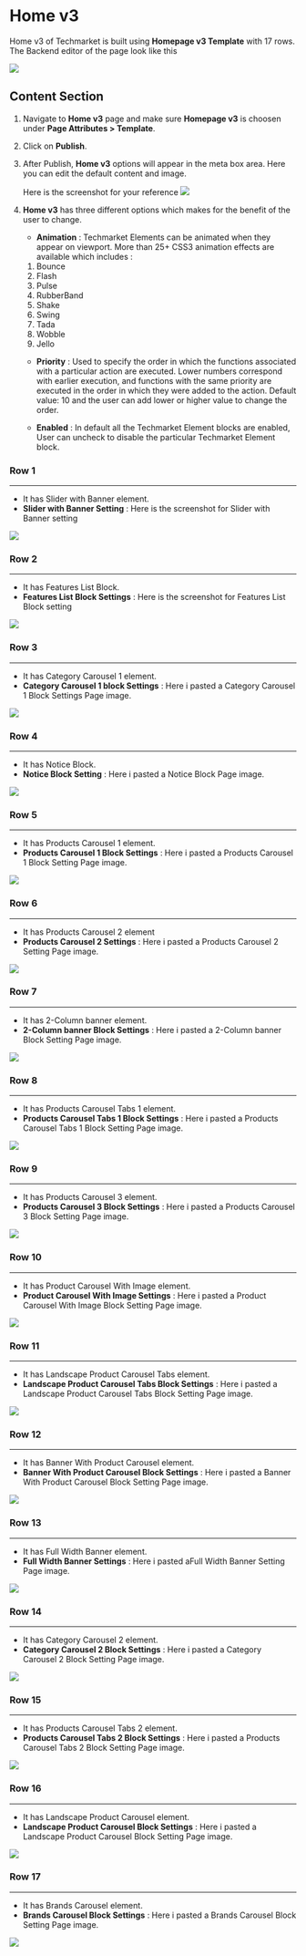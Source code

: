 # Home v3

Home v3 of Techmarket is built using **Homepage v3 Template** with 17 rows. The  Backend editor of the page look like this

![](http://transvelo.github.io/docs/techmarket/images/home-v3-setting.png)

## Content Section

1. Navigate to **Home v3** page and make sure **Homepage v3** is choosen under **Page Attributes > Template**.
2. Click on **Publish**.
3. After Publish, **Home v3** options will appear in the meta box area. Here you can edit the default content and image.

    Here is the screenshot for your reference
    ![](http://transvelo.github.io/docs/techmarket/images/home-v3-option.png)

4. **Home v3** has three different options which makes for the benefit of the user to change.

    * **Animation** : Techmarket Elements can be animated when they appear on viewport. More than 25+ CSS3 animation effects are available which includes :

    1. Bounce
    2. Flash
    3. Pulse
    4. RubberBand
    5. Shake
    6. Swing
    7. Tada
    8. Wobble
    9. Jello

    * **Priority** : Used to specify the order in which the functions associated with a particular action are executed. Lower numbers correspond with earlier execution, and functions with the same priority are executed in the order in which they were added to the action. Default value: 10 and the user can add lower or higher value to change the order.

    * **Enabled** : In default all the Techmarket Element blocks are enabled, User can uncheck to disable the particular Techmarket Element block.

### Row 1
---
* It has Slider with Banner element.
* **Slider with Banner Setting** : Here is the screenshot for Slider with Banner setting

![](http://transvelo.github.io/docs/techmarket/images/home3-slider-with-banner-setting.png)

### Row 2
---
* It has Features List Block.
* **Features List Block Settings** : Here is the screenshot for Features List Block setting

![](http://transvelo.github.io/docs/techmarket/images/home3-feature-list-setting.png)


### Row 3
---
* It has Category Carousel 1 element.
* **Category Carousel 1 block Settings** : Here i pasted a Category Carousel 1 Block Settings Page image.

![](http://transvelo.github.io/docs/techmarket/images/home3-category-carousel1-setting.png)

### Row 4
---
* It has Notice Block.
* **Notice Block Setting** : Here i pasted a Notice Block Page image.

![](http://transvelo.github.io/docs/techmarket/images/home3-notice-block-setting.png)

### Row 5
---
* It has Products Carousel 1 element.
* **Products Carousel 1 Block Settings** : Here i pasted a Products Carousel 1 Block Setting Page image.

![](http://transvelo.github.io/docs/techmarket/images/home3-product-carousel1-setting.png)

### Row 6
---
* It has Products Carousel 2 element
* **Products Carousel 2 Settings** : Here i pasted a Products Carousel 2 Setting Page image.

![](http://transvelo.github.io/docs/techmarket/images/home3-product-carousel2-setting.png)

### Row 7
---
* It has 2-Column banner element.
* **2-Column banner Block Settings** : Here i pasted a 2-Column banner Block Setting Page image.

![](http://transvelo.github.io/docs/techmarket/images/home3-2-column-banner-setting.png)

### Row 8
---
* It has Products Carousel Tabs 1 element.
* **Products Carousel Tabs 1 Block Settings** : Here i pasted a Products Carousel Tabs 1 Block Setting Page image.

![](http://transvelo.github.io/docs/techmarket/images/home3-product-carousel-tabs1-setting.png)

### Row 9
---
* It has Products Carousel 3 element.
* **Products Carousel 3 Block Settings** : Here i pasted a Products Carousel 3 Block Setting Page image.

![](http://transvelo.github.io/docs/techmarket/images/home3-product-carousel3-setting.png)

### Row 10
---
* It has Product Carousel With Image element.
* **Product Carousel With Image Settings** : Here i pasted a Product Carousel With Image Block Setting Page image.

![](http://transvelo.github.io/docs/techmarket/images/home3-product-carousel-with-image-setting.png)

### Row 11
---
* It has Landscape Product Carousel Tabs element.
* **Landscape Product Carousel Tabs Block Settings** : Here i pasted a Landscape Product Carousel Tabs Block Setting Page image.

![](http://transvelo.github.io/docs/techmarket/images/home3-landscape-product-carousel-tabs-setting.png)

### Row 12
---
* It has Banner With Product Carousel element.
* **Banner With Product Carousel Block Settings** : Here i pasted a Banner With Product Carousel Block Setting Page image.

![](http://transvelo.github.io/docs/techmarket/images/home3-banner-carousel-setting.png)

### Row 13
---
* It has Full Width Banner element.
* **Full Width Banner Settings** : Here i pasted aFull Width Banner Setting Page image.

![](http://transvelo.github.io/docs/techmarket/images/home3-fullwidth-banner-setting.png)

### Row 14
---
* It has Category Carousel 2 element.
* **Category Carousel 2 Block Settings** : Here i pasted a Category Carousel 2 Block Setting Page image.

![](http://transvelo.github.io/docs/techmarket/images/home3-category-carousel2-setting.png)

### Row 15
---
* It has Products Carousel Tabs 2 element.
* **Products Carousel Tabs 2 Block Settings** : Here i pasted a Products Carousel Tabs 2 Block Setting Page image.

![](http://transvelo.github.io/docs/techmarket/images/home3-product-carousel-tabs2-setting.png)

### Row 16
---
* It has Landscape Product Carousel element.
* **Landscape Product Carousel Block Settings** : Here i pasted a Landscape Product Carousel Block Setting Page image.

![](http://transvelo.github.io/docs/techmarket/images/home3-landscape-product-carousel-setting.png)

### Row 17
---
* It has Brands Carousel element.
* **Brands Carousel Block Settings** : Here i pasted a Brands Carousel Block Setting Page image.

![](http://transvelo.github.io/docs/techmarket/images/home3-brands-carousel-setting.png)
